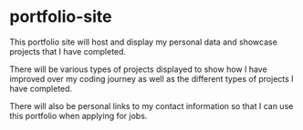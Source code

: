 # portfolio-site

This portfolio site will host and display my personal data and showcase projects that I have completed.

There will be various types of projects displayed to show how I have improved over my coding journey as well as the different types of projects I have completed.

There will also be personal links to my contact information so that I can use this portfolio when applying for jobs.